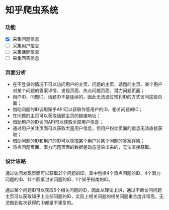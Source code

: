 # 知乎爬虫系统

### 功能

- [x] 采集问题信息
- [ ] 采集用户信息
- [ ] 采集话题信息
- [ ] 采集回答信息

### 页面分析

- 在不登录的情况下可以访问用户的主页、问题的主页、话题的主页、某个用户对某个问题的答案详情、发现页面、热点问题页面、潜力问题页面；
- 用户ID、问题ID、话题ID不是连续的，因此无法通过预判ID的方式访问这些页面；
- 借助问题的ID调用知乎API可以获取作答用户的ID、相关问题的ID；
- 在问题的主页可以获取话题主页的链接地址；
- 借助用户的ID访问API可以获取全部用户信息；
- 通过用户关注页面可以获取大量用户信息，但用户粉丝页面的信息无法直接获取；
- 借助问题的ID和用户的ID可以获取某个用户对某个问题的答案详情；
- 热点问题页面、潜力问题页面的数据是动态渲染出来的，无法直接获取。

### 设计思路

通过访问发现页面可以获取21个问题的ID，其中包括4个热点问题的ID、4个潜力问题的ID、12个圆桌讨论问题的ID、1个知乎指南的ID。

通过某个问题ID可以获取5个相关问题的ID，因此从理论上讲，通过不断访问问题主页可以获取知乎上全部问题的ID，实际上相关问题的相关问题重合度非常高，无法做到每次获得的ID都是不重复的。